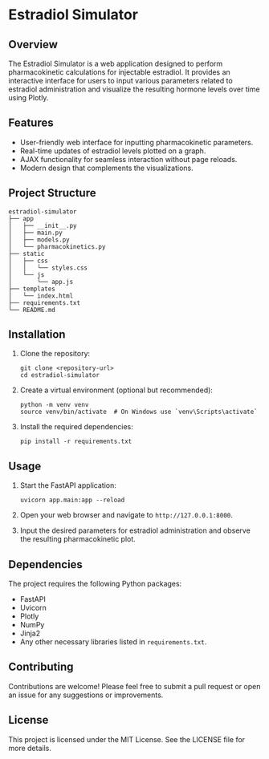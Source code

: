 # Estradiol Simulator

## Overview

The Estradiol Simulator is a web application designed to perform pharmacokinetic calculations for injectable estradiol. It provides an interactive interface for users to input various parameters related to estradiol administration and visualize the resulting hormone levels over time using Plotly.

## Features

- User-friendly web interface for inputting pharmacokinetic parameters.
- Real-time updates of estradiol levels plotted on a graph.
- AJAX functionality for seamless interaction without page reloads.
- Modern design that complements the visualizations.

## Project Structure

```text
estradiol-simulator
├── app
│   ├── __init__.py
│   ├── main.py
│   ├── models.py
│   └── pharmacokinetics.py
├── static
│   ├── css
│   │   └── styles.css
│   └── js
│       └── app.js
├── templates
│   └── index.html
├── requirements.txt
└── README.md
```

## Installation

1. Clone the repository:

   ```text
   git clone <repository-url>
   cd estradiol-simulator
   ```

2. Create a virtual environment (optional but recommended):

   ```text
   python -m venv venv
   source venv/bin/activate  # On Windows use `venv\Scripts\activate`
   ```

3. Install the required dependencies:

   ```text
   pip install -r requirements.txt
   ```

## Usage

1. Start the FastAPI application:

   ```text
   uvicorn app.main:app --reload
   ```

2. Open your web browser and navigate to `http://127.0.0.1:8000`.

3. Input the desired parameters for estradiol administration and observe the resulting pharmacokinetic plot.

## Dependencies

The project requires the following Python packages:

- FastAPI
- Uvicorn
- Plotly
- NumPy
- Jinja2
- Any other necessary libraries listed in `requirements.txt`.

## Contributing

Contributions are welcome! Please feel free to submit a pull request or open an issue for any suggestions or improvements.

## License

This project is licensed under the MIT License. See the LICENSE file for more details.

